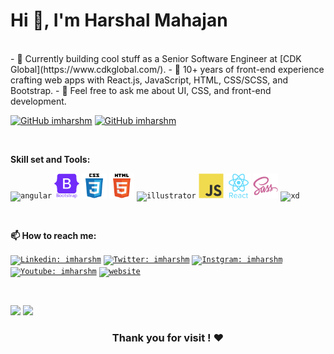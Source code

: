 <h1>Hi 👋, I'm Harshal Mahajan</h1>

<br/>
- 🔭 Currently building cool stuff as a Senior Software Engineer at [CDK Global](https://www.cdkglobal.com/).
- 🌱 10+ years of front-end experience crafting web apps with React.js, JavaScript, HTML, CSS/SCSS, and Bootstrap.
- 💬 Feel free to ask me about UI, CSS, and front-end development.

<br/>

[![GitHub imharshm](https://komarev.com/ghpvc/?username=imharshm&label=Profile%20views&color=0e75b6&style=flat)](https://github.com/imharshm)
[![GitHub imharshm](https://img.shields.io/github/followers/imharshm?label=follow&style=social)](https://github.com/imharshm)

<br/>

**Skill set and Tools:**

<code><img src="https://angular.io/assets/images/logos/angular/angular.svg" alt="angular" height="40"/></code>
<code><img src="https://raw.githubusercontent.com/devicons/devicon/master/icons/bootstrap/bootstrap-plain-wordmark.svg" alt="bootstrap" height="40"/></code>
<code><img src="https://raw.githubusercontent.com/devicons/devicon/master/icons/css3/css3-original-wordmark.svg" alt="css3" height="40"/></code>
<code><img src="https://raw.githubusercontent.com/devicons/devicon/master/icons/html5/html5-original-wordmark.svg" alt="html5" height="40"/></code>
<code><img src="https://www.vectorlogo.zone/logos/adobe_illustrator/adobe_illustrator-icon.svg" alt="illustrator" height="40"/></code>
<code><img src="https://raw.githubusercontent.com/devicons/devicon/master/icons/javascript/javascript-original.svg" alt="javascript" height="40"/></code>
<code><img src="https://raw.githubusercontent.com/devicons/devicon/master/icons/react/react-original-wordmark.svg" alt="react" height="40"/></code>
<code><img src="https://raw.githubusercontent.com/devicons/devicon/master/icons/sass/sass-original.svg" alt="sass" height="40"/></code>
<code><img src="https://cdn.worldvectorlogo.com/logos/adobe-xd.svg" alt="xd" height="40"/> </code>

<br/>

**📫 How to reach me:**

<code>[![Linkedin: imharshm](https://img.shields.io/badge/-LinkedIn-0a66c2?style=flat-square&logo=Linkedin&logoColor=white&link=https://www.linkedin.com/in/imharshm/)](https://www.linkedin.com/in/imharshm/)</code>
<code>[![Twitter: imharshm](https://img.shields.io/badge/-Twitter-1da1f2?style=flat-square&logo=Twitter&logoColor=white&link=https://twitter.com/imharshm_/)](https://twitter.com/imharshm_/)</code>
<code>[![Instgram: imharshm](https://img.shields.io/badge/-Instagram-e95950?style=flat-square&logo=instagram&logoColor=white&link=https://www.instagram.com/)](https://www.instagram.com/imharshm/)</code>
<code>[![Youtube: imharshm](https://img.shields.io/badge/-Youtube-ff0102?style=flat-square&logo=Youtube&logoColor=white&link=https://www.youtube.com/imharshm/)](https://www.youtube.com/channel/UCdgTDgicQbRDMWNEnCNW9JA)</code>
<code>[![website](https://img.shields.io/badge/PortfolioWebsite-imharshm-006d70?style=flat-square&logo=google-chrome&logoColor=white)](https://imharshm.github.io/)</code>

<br/>

<p>
   <img height="180em" src="https://github-readme-stats-eight-theta.vercel.app/api?username=imharshm&show_icons=true&theme=algolia&include_all_commits=true&count_private=true"/>
  <img height="180em" src="https://github-readme-stats-eight-theta.vercel.app/api/top-langs/?username=imharshm&layout=compact&langs_count=8&theme=algolia"/>

</p>

<div align="center">

### Thank you for visit ! ❤️

</div>
